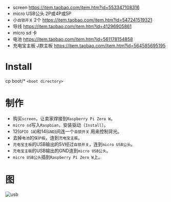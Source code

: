 + screen https://item.taobao.com/item.htm?id=553347108316
+ micro USB公头 2P或4P或5P
+ 小`自锁开关` 2个 https://item.taobao.com/item.htm?id=547241519321
+ 导线 https://item.taobao.com/item.htm?id=41296905861
+ micro sd 卡
+ 电池 https://item.taobao.com/item.htm?id=561178154858
+ 充电宝主板 J款主板 https://item.taobao.com/item.htm?id=564585695195

# Install

cp boot/* `<boot directory>`

# 制作
+ 购买`screen`，让卖家焊接到`Raspberry Pi Zero W`。
+ `micro sd`写入`Raspbian`，安装驱动（`Install`）。
+ 12(`GPIO 18`)和14(`GND`)间连一个`自锁开关` 用来控制背光。
+ 去掉`电池`的`保护板`，连到`充电宝主板`。
+ `充电宝主板`的USB输出的5V经过`自锁开关`，连到`micro USB公头`。
+ `充电宝主板`的USB输出的GND连到`micro USB公头`。
+ `micro USB公头`插到`Raspberry Pi Zero W`上。

# 图
![usb](https://img.alicdn.com/imgextra/i2/2189983982/TB2NeXuib1YBuNjSszhXXcUsFXa_!!2189983982.jpg)
